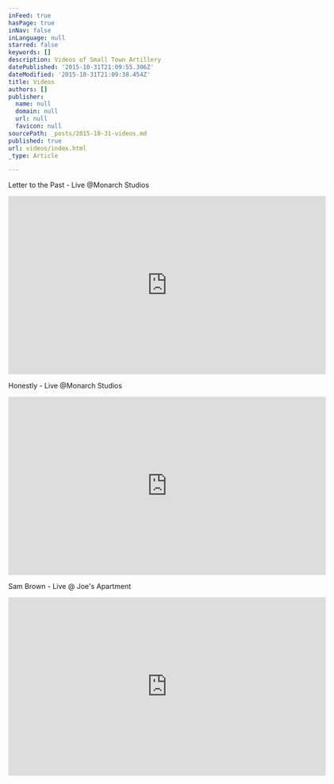 ```yaml
---
inFeed: true
hasPage: true
inNav: false
inLanguage: null
starred: false
keywords: []
description: Videos of Small Town Artillery
datePublished: '2015-10-31T21:09:55.306Z'
dateModified: '2015-10-31T21:09:38.454Z'
title: Videos
authors: []
publisher:
  name: null
  domain: null
  url: null
  favicon: null
sourcePath: _posts/2015-10-31-videos.md
published: true
url: videos/index.html
_type: Article

---
```

Letter to the Past - Live @Monarch Studios

<iframe width="640" height="360" src="https://www.youtube.com/embed/bB-a2tIrpPw" frameborder="0" allowfullscreen="" style=""></iframe>

Honestly - Live @Monarch Studios

<iframe width="640" height="360" src="https://www.youtube.com/embed/sCkKi4TweUU" frameborder="0" allowfullscreen="" style=""></iframe>

Sam Brown - Live @ Joe's Apartment

<iframe width="640" height="360" src="https://www.youtube.com/embed/sP3TPxFw0YE" frameborder="0" allowfullscreen="allowfullscreen" style=""></iframe>